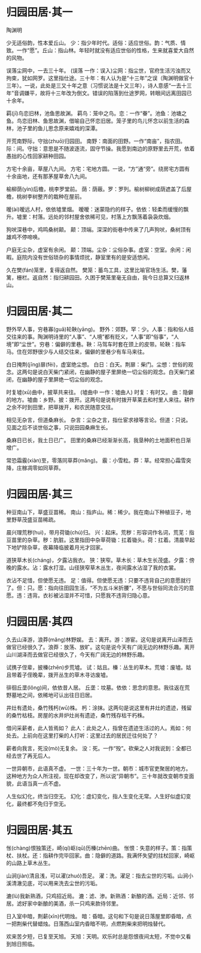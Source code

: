 <link href="../../css/style.css" rel="stylesheet" type="text/css" />

# 归园田居·其一

<span class="r">陶渊明

<div class="p">

少无适俗韵，性本爱丘山。
<span class="comment">少：指少年时代。适俗：适应世俗。韵：气质、情致。一作“愿”。丘山：指山林。年轻时就没有适应世俗的性格，生来就喜爱大自然的风物。

误落尘网中，一去三十年。
<span class="comment">(误落 一作：误入)尘网：指尘世，官府生活污浊而又拘束，犹如网罗。这里指仕途。三十年：有人认为是“十三年”之误（陶渊明做官十三年）。一说，此处是三又十年之意（习惯说法是十又三年），诗人意感“一去十三年”音调嫌平，故将十三年改为倒文。错误的陷落到仕途罗网，转眼间远离田园已十余年。

羁(jī)鸟恋旧林，池鱼思故渊。
<span class="comment">羁鸟：笼中之鸟。恋：一作“眷”。池鱼：池塘之鱼。鸟恋旧林、鱼思故渊，借喻自己怀恋旧居。笼子里的鸟儿怀念以前生活的森林，池子里的鱼儿思念原来嬉戏的深潭。

开荒南野际，守拙(zhuō)归园田。
<span class="comment">南野：南面的田野。一作“南亩”，指农田。际：间。守拙：意思是不随波逐流，固守节操。我愿到南边的原野里去开荒，依着愚拙的心性回家耕种田园。

方宅十余亩，草屋八九间。
<span class="comment">方宅：宅地方圆。一说，“方”通“旁”。绕房宅方圆有十余亩地，还有那茅屋草舍八九间。

榆柳荫(yìn)后檐，桃李罗堂前。
<span class="comment">荫：荫蔽。罗：罗列。榆树柳树成荫遮盖了后屋檐，桃树李树整齐的栽种在屋前。

暧(ài)暧远人村，依依墟里烟。
<span class="comment">暧暧：迷蒙隐约的样子。依依：轻柔而缓慢的飘升。墟里：村落。远处的邻村屋舍依稀可见，村落上方飘荡着袅袅炊烟。

狗吠深巷中，鸡鸣桑树颠。
<span class="comment">颠：顶端。深深的街巷中传来了几声狗吠，桑树顶有雄鸡不停啼唤。

户庭无尘杂，虚室有余闲。
<span class="comment">颠：顶端。尘杂：尘俗杂事。虚室：空室。余闲：闲暇。庭院内没有世俗琐杂的事情烦扰，静室里有的是安适悠闲。

久在樊(fán)笼里，复得返自然。
<span class="comment"> 樊笼：蓄鸟工具，这里比喻官场生活。樊，藩篱，栅栏。返自然：指归耕园田。久困于樊笼里毫无自由，我今日总算又归返林山。

</div>

# 归园田居·其二
<div class="p">

野外罕人事，穷巷寡(guǎ)轮鞅(yāng)。
<span class="comment">野外：郊野。罕：少。人事：指和俗人结交往来的事。陶渊明诗里的“人事”、“人境”都有贬义，“人事”即“俗事”，“人境”即“尘世”。穷巷：偏僻的里巷。鞅：马驾车时套在颈上的皮带。轮鞅：指车马。住在郊野很少与人结交往来，偏僻的里巷少有车马来往。

白日掩荆(jīnɡ)扉(fēi)，虚室绝尘想。
<span class="comment">白日：白天。荆扉：柴门。尘想：世俗的观念。这两句是说白天柴门紧闭，在幽静的屋子里屏绝一切尘俗的观念。白天柴门紧闭，在幽静的屋子里屏绝一切尘俗的观念。

时复墟(xū)曲中，披草共来往。
<span class="comment">(墟曲中 一作：墟曲人)
时复：有时又。
<span class="comment">曲：隐僻的地方。墟曲：乡野。披：拨开。这两句是说有时拨开草莱去和村里人来往。耕作之余不时到田里，把草拨开，和农民随意交往。

相见无杂言，但道桑麻长。
<span class="comment">杂言：尘杂之言，指仕宦求禄等言论。但道：只说。见面之后不谈世俗之事，只说田园桑麻生长。

桑麻日已长，我土日已广。
<span class="comment">田里的桑麻已经渐渐长高，我垦种的土地面积也日渐增广。

常恐霜霰(xiàn)至，零落同草莽(mǎng)。
<span class="comment"> 霰：小雪粒。莽：草。经常担心霜雪突降，庄稼凋零如同草莽。 

</div>

# 归园田居·其三
<div class="p">

种豆南山下，草盛豆苗稀。
<span class="comment">南山：指庐山。稀：稀少。我在南山下种植豆子，地里野草茂盛豆苗稀疏。

晨兴理荒秽(huì)，带月荷锄(chú)归。
<span class="comment">兴：起床。荒秽：形容词作名词，荒芜：指豆苗里的杂草。秽：肮脏。这里指田中杂草荷锄：扛着锄头。荷：扛着。清晨早起下地铲除杂草，夜幕降临披着月光才回家。

道狭草木长(cháng)，夕露沾我衣。
<span class="comment">狭：狭窄。草木长：草木生长茂盛。夕露：傍晚的露水。沾：露水打湿。山径狭窄草木丛生，夜间露水沾湿了我的衣裳。

衣沾不足惜，但使愿无违。
<span class="comment"> 足：值得。但使愿无违：只要不违背自己的意愿就行了。但：只。愿：指向往田园生活，“不为五斗米折腰”，不愿与世俗同流合污的意愿。违：违背。衣衫被沾湿并不可惜，只愿我不违背归隐心意。

</div>

# 归园田居·其四
<div class="p">

久去山泽游，浪莽(mǎng)林野娱。
<span class="comment">去：离开。游：游宦。这句是说离开山泽而去做官已经很久了。浪莽：放荡、放旷。这句是说今天有广阔无边的林野乐趣。离开山川湖泽而去做官已经很久了，今天有广阔无边的林野乐趣。

试携子侄辈，披榛(zhēn)步荒墟。
<span class="comment">试：姑且。榛：丛生的草木。荒墟：废墟。姑且带着子侄晚辈，拨开丛生的草木寻访废墟。

徘徊丘垄(lǒng)间，依依昔人居。
<span class="comment">丘垄：坟墓。依依：思念的意思。我往返在荒野墓地之间，依稀地可认出往日旧居。

井灶有遗处，桑竹残杇(wū)株。
<span class="comment">杇：涂抹。这两句是说这里有井灶的遗迹，残留的桑竹枯枝。房屋的水井炉灶尚有遗迹，桑竹残存枯干朽株。

借问采薪者，此人皆焉如？
<span class="comment">此人：此处之人，指曾在遗迹生活过的人。焉如：何处去。上前向在这里打柴的人打听：这里过去的居民迁往何处了？

薪者向我言，死没(mò)无复余。
<span class="comment">没：死。一作“殁”。砍柴之人对我说到：全都已经去世了再无后人。

一世异朝市，此语真不虚。
<span class="comment">一世：三十年为一世。朝市：城市官吏聚居的地方。这种地方为众人所注视，现在却改变了，所以说“异朝市”。三十年就改变朝市变面貌，此语当真一点不虚。

人生似幻化，终当归空无。
<span class="comment"> 幻化：虚幻变化，指人生变化无常。人生好似虚幻变化，最终都不免归于空无。 

</div>

# 归园田居·其五
<div class="p">

怅(chàng)恨独策还，崎(qí)岖(qū)历榛(zhēn)曲。
<span class="comment">怅恨：失意的样子。策：指策杖、扶杖。还：指耕作完毕回家。曲：隐僻的道路。我满怀失望的拄杖回家，崎岖的山路上草木丛生。

山涧(jiàn)清且浅，可以濯(zhuó)吾足。
<span class="comment">濯：洗。濯足：指去尘世的污垢。山涧小溪清澈见底，可以用来洗去尘世的污垢。

漉(lù)我新熟酒，只鸡招近局。
<span class="comment">漉：滤、渗。新熟酒：新酿的酒。近局：近邻、邻居。滤好家中新酿的美酒，杀一只鸡来款待邻里。

日入室中暗，荆薪(xīn)代明烛。
<span class="comment">暗：昏暗。这句和下句是说日落屋里即昏暗，点一把荆柴代替蜡烛。日落西山室内昏暗不明，点燃荆柴来把明烛替代。

欢来苦夕短，已复至天旭。
<span class="comment"> 天旭：天明。欢乐时总是怨恨夜间太短，不觉中又看到旭日照临。
